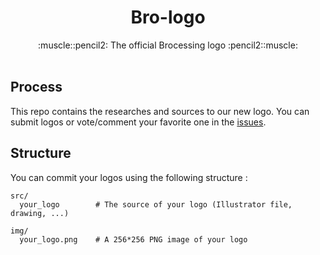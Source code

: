 <h1 align="center">Bro-logo</h1>
<div align="center">
:muscle::pencil2: The official Brocessing logo :pencil2::muscle:
</div>

<br/>

## Process

This repo contains the researches and sources to our new logo. You can submit logos or vote/comment your favorite one in the [issues](https://github.com/brocessing/bro-logo/issues).

## Structure

You can commit your logos using the following structure :

```
src/
  your_logo        # The source of your logo (Illustrator file, drawing, ...)

img/
  your_logo.png    # A 256*256 PNG image of your logo
```